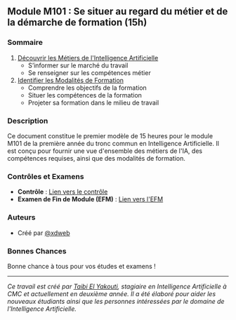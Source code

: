 ## Module M101 : Se situer au regard du métier et de la démarche de formation (15h)

### Sommaire
1. [Découvrir les Métiers de l'Intelligence Artificielle](#découvrir-les-métiers-de-lintelligence-artificielle)
    - S’informer sur le marché du travail
    - Se renseigner sur les compétences métier
2. [Identifier les Modalités de Formation](#identifier-les-modalités-de-formation)
    - Comprendre les objectifs de la formation
    - Situer les compétences de la formation
    - Projeter sa formation dans le milieu de travail

### Description
Ce document constitue le premier modèle de 15 heures pour le module M101 de la première année du tronc commun en Intelligence Artificielle. Il est conçu pour fournir une vue d'ensemble des métiers de l'IA, des compétences requises, ainsi que des modalités de formation.

### Contrôles et Examens
- **Contrôle** : [Lien vers le contrôle](https://www.linkedin.com/in/xdweb)
- **Examen de Fin de Module (EFM)** : [Lien vers l'EFM](https://www.linkedin.com/in/xdweb)

### Auteurs
- Créé par [@xdweb](https://www.linkedin.com/in/xdweb)

### Bonnes Chances
Bonne chance à tous pour vos études et examens !

---

*Ce travail est créé par [Taibi El Yakouti](https://www.linkedin.com/in/xdweb), stagiaire en Intelligence Artificielle à CMC et actuellement en deuxième année. Il a été élaboré pour aider les nouveaux étudiants ainsi que les personnes intéressées par le domaine de l'Intelligence Artificielle.*
